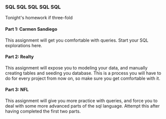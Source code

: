 ### SQL SQL SQL SQL SQL

Tonight's homework if three-fold

#### Part 1: Carmen Sandiego

This assignment will get you comfortable with queries. Start your SQL
explorations here.

#### Part 2: Realty

This assignment will expose you to modeling your data, and manually
creating tables and seeding you database. This is a process you will
have to do for every project from now on, so make sure you get
comfortable with it.

#### Part 3: NFL

This assignment will give you more practice with queries, and force
you to deal with some more advanced parts of the sql language. Attempt
this after having completed the first two parts.
